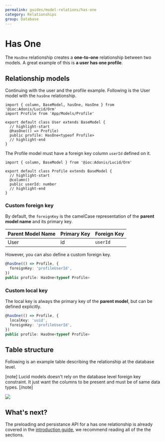 ```yaml
---
permalink: guides/model-relations/has-one
category: Relationships
group: Database
---
```


# Has One
The `HasOne` relationship creates a **one-to-one** relationship between two models.  A great example of this is **a user has one profile**.

## Relationship models
Continuing with the user and the profile example. Following is the User model with the `hasOne` relationship.

```ts{}{app/Models/User.ts}
import { column, BaseModel, hasOne, HasOne } from '@ioc:Adonis/Lucid/Orm'
import Profile from 'App/Models/Profile'

export default class User extends BaseModel {
  // highlight-start
  @hasOne(() => Profile)
  public profile: HasOne<typeof Profile>
  // highlight-end
}
```

The Profile model must have a foreign key column `userId` defined on it.

```ts{}{app/Models/Profile.ts}
import { column, BaseModel } from '@ioc:Adonis/Lucid/Orm'

export default class Profile extends BaseModel {
  // highlight-start
  @column()
  public userId: number
  // highlight-end
}
```

### Custom foreign key
By default, the `foreignKey` is the camelCase representation of the **parent model name** and its primary key.

| Parent Model Name | Primary Key | Foreign Key |
|-------------|-------------|-------------|
| User | id | `userId` |

However, you can also define a custom foreign key.

```ts
@hasOne(() => Profile, {
  foreignKey: 'profileUserId',
})
public profile: HasOne<typeof Profile>
```

### Custom local key
The local key is always the primary key of the **parent model**, but can be defined explicitly.

```ts
@hasOne(() => Profile, {
  localKey: 'uuid',
  foreignKey: 'profileUserId',
})
public profile: HasOne<typeof Profile>
```

## Table structure
Following is an example table describing the relationship at the database level.

[note]
Lucid models doesn't rely on the database level foreign key constraint. It just want the columns to be present and must be of same data types.
[/note]

![](https://res.cloudinary.com/adonis-js/image/upload/q_auto,w_700,f_auto,fl_lossy/v1588081758/adonisjs.com/has-one.png)

## What's next?
The preloading and persistance API for a has one relationship is already covered in the [introduction guide](/guides/model-relations/introduction#preloading-relationship), we recommend reading all of the the sections.
